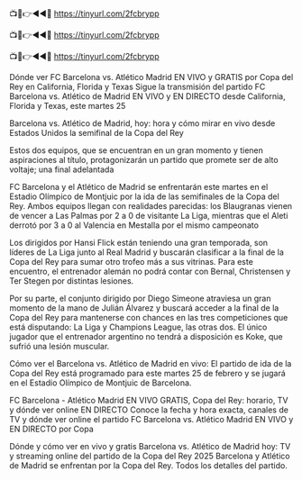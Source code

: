 📺📱👉◄◄🔴 https://tinyurl.com/2fcbrypp

📺📱👉◄◄🔴 https://tinyurl.com/2fcbrypp

📺📱👉◄◄🔴 https://tinyurl.com/2fcbrypp



Dónde ver FC Barcelona vs. Atlético Madrid EN VIVO y GRATIS por Copa del Rey en California, Florida y Texas
Sigue la transmisión del partido FC Barcelona vs. Atlético de Madrid EN VIVO y EN DIRECTO desde California, Florida y Texas, este martes 25

Barcelona vs. Atlético de Madrid, hoy: hora y cómo mirar en vivo desde Estados Unidos la semifinal de la Copa del Rey

Estos dos equipos, que se encuentran en un gran momento y tienen aspiraciones al título, protagonizarán un partido que promete ser de alto voltaje; una final adelantada

FC Barcelona y el Atlético de Madrid se enfrentarán este martes en el Estadio Olímpico de Montjuic por la ida de las semifinales de la Copa del Rey. Ambos equipos llegan con realidades parecidas: los Blaugranas vienen de vencer a Las Palmas por 2 a 0 de visitante La Liga, mientras que el Aleti derrotó por 3 a 0 al Valencia en Mestalla por el mismo campeonato

Los dirigidos por Hansi Flick están teniendo una gran temporada, son líderes de La Liga junto al Real Madrid y buscarán clasificar a la final de la Copa del Rey para sumar otro trofeo más a sus vitrinas. Para este encuentro, el entrenador alemán no podrá contar con Bernal, Christensen y Ter Stegen por distintas lesiones.

Por su parte, el conjunto dirigido por Diego Simeone atraviesa un gran momento de la mano de Julián Álvarez y buscará acceder a la final de la Copa del Rey para mantenerse con chances en las tres competiciones que está disputando: La Liga y Champions League, las otras dos. El único jugador que el entrenador argentino no tendrá a disposición es Koke, que sufrió una lesión muscular.

Cómo ver el Barcelona vs. Atlético de Madrid en vivo:
El partido de ida de la Copa del Rey está programado para este martes 25 de febrero y se jugará en el Estadio Olímpico de Montjuic de Barcelona.

FC Barcelona - Atlético Madrid EN VIVO GRATIS, Copa del Rey: horario, TV y dónde ver online EN DIRECTO
Conoce la fecha y hora exacta, canales de TV y dónde ver online el partido FC Barcelona vs. Atlético Madrid EN VIVO y EN DIRECTO por Copa

Dónde y cómo ver en vivo y gratis Barcelona vs. Atlético de Madrid hoy: TV y streaming online del partido de la Copa del Rey 2025
Barcelona y Atlético de Madrid se enfrentan por la Copa del Rey. Todos los detalles del partido.
